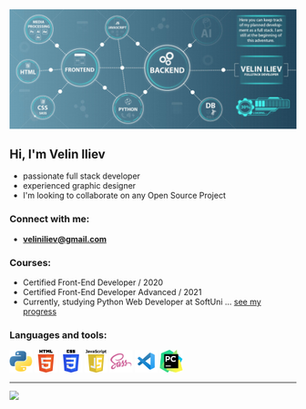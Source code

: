 <img src="./logos/header_github.jpg" alt="Python">

## Hi, I'm Velin Iliev
- passionate full stack developer
- experienced graphic designer
- I'm looking to collaborate on any Open Source Project

### Connect with me:
- **veliniliev@gmail.com**

### Courses:
- Certified Front-End Developer / 2020
- Certified Front-End Developer Advanced / 2021
- Currently, studying Python Web Developer at SoftUni ... [see my progress]

### Languages and tools:
<p>
    <img src="./logos/Python-logo-notext.svg" alt="Python" width="40" height="40">
    <img src="./logos/HTML5_logo_and_wordmark.svg" alt="HTML5" width="40" height="40">
    <img src="./logos/CSS3_logo_and_wordmark.svg" alt="CSS" width="40" height="40">
    <img src="./logos/Javascript_badge.svg" alt="JavaScript" width="40" height="40">
    <img src="./logos/sass-1.svg" alt="SASS" width="40" height="40">
    <img src="./logos/vscode.svg" alt="VSCode" width="40" height="40">
    <img src="./logos/PyCharm_Icon.svg" alt="Pycharm" width="40" height="40">
</p>
<hr>
<!-- [![Top Langs](https://github-readme-stats-git-masterrstaa-rickstaa.vercel.app/api?username=VelinIliev&show_icons=true&hide_border=false&title_color=ff652f&icon_color=FFE400&bg_color=09131B&text_color=ffffff&border_color=0c1a25) -->
<img height="160" src="https://github-readme-stats-git-masterrstaa-rickstaa.vercel.app/api/top-langs/?username=VelinIliev&layout=compact&bg_color=09131B&hide_border=true" />

[see my progress]:https://github.com/VelinIliev/SoftUni-Python-Full-Stack-Developer-progress